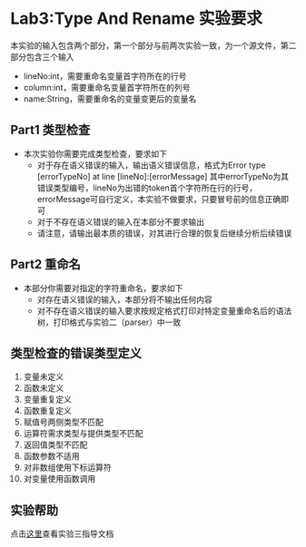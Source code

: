 # Lab3:Type And Rename 实验要求

本实验的输入包含两个部分，第一个部分与前两次实验一致，为一个源文件，第二部分包含三个输入
- lineNo:int，需要重命名变量首字符所在的行号
- column:int，需要重命名变量首字符所在的列号
- name:String，需要重命名的变量变更后的变量名

## Part1 类型检查
- 本次实验你需要完成类型检查，要求如下
    - 对于存在语义错误的输入，输出语义错误信息，格式为Error type [errorTypeNo] at line [lineNo]:[errorMessage] 其中errorTypeNo为其错误类型编号，lineNo为出错的token首个字符所在行的行号，errorMessage可自行定义，本实验不做要求，只要冒号前的信息正确即可
    - 对于不存在语义错误的输入在本部分不要求输出
    - 请注意，请输出最本质的错误，对其进行合理的恢复后继续分析后续错误

## Part2 重命名
- 本部分你需要对指定的字符重命名，要求如下
    - 对存在语义错误的输入，本部分将不输出任何内容
    - 对不存在语义错误的输入要求按规定格式打印对特定变量重命名后的语法树，打印格式与实验二（parser）中一致

## 类型检查的错误类型定义

1. 变量未定义
2. 函数未定义
3. 变量重复定义
4. 函数重复定义
5. 赋值号两侧类型不匹配
6. 运算符需求类型与提供类型不匹配
7. 返回值类型不匹配
8. 函数参数不适用
9. 对非数组使用下标运算符
10. 对变量使用函数调用


## 实验帮助
点击[这里](lab3-type-and-rename/help.md)查看实验三指导文档

